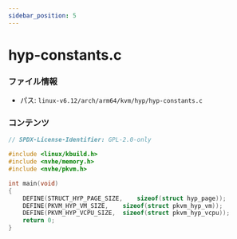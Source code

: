 ```yaml
---
sidebar_position: 5
---
```

# hyp-constants.c

### ファイル情報

- パス: `linux-v6.12/arch/arm64/kvm/hyp/hyp-constants.c`

### コンテンツ

```c
// SPDX-License-Identifier: GPL-2.0-only

#include <linux/kbuild.h>
#include <nvhe/memory.h>
#include <nvhe/pkvm.h>

int main(void)
{
	DEFINE(STRUCT_HYP_PAGE_SIZE,	sizeof(struct hyp_page));
	DEFINE(PKVM_HYP_VM_SIZE,	sizeof(struct pkvm_hyp_vm));
	DEFINE(PKVM_HYP_VCPU_SIZE,	sizeof(struct pkvm_hyp_vcpu));
	return 0;
}

```
